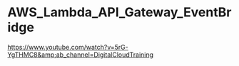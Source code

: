 # AWS_Lambda_API_Gateway_EventBridge
https://www.youtube.com/watch?v=5rG-YgTHMC8&amp;ab_channel=DigitalCloudTraining
